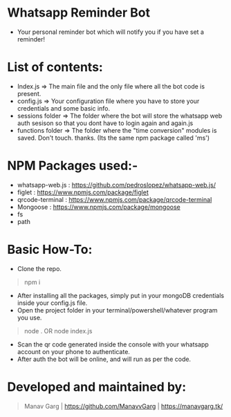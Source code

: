 # Whatsapp Reminder Bot
 - Your personal reminder bot which will notify you if you have set a reminder!

# List of contents:
 - Index.js => The main file and the only file where all the bot code is present.
 - config.js => Your configuration file where you have to store your credentials and some basic info.
 - sessions folder => The folder where the bot will store the whatsapp web auth sesison so that you dont have to login again and again.js
 - functions folder => The folder where the "time conversion" modules is saved. Don't touch. thanks. (Its the same npm package called 'ms')

# NPM Packages used:-
 - whatsapp-web.js : https://github.com/pedroslopez/whatsapp-web.js/
 - figlet : https://www.npmjs.com/package/figlet
 - qrcode-terminal : https://www.npmjs.com/package/qrcode-terminal
 - Mongoose : https://www.npmjs.com/package/mongoose
 - fs
 - path

# Basic How-To:
 - Clone the repo.
 > npm i
 - After installing all the packages, simply put in your mongoDB credentials inside your config.js file.
 - Open the project folder in your terminal/powershell/whatever program you use.
 > node . OR node index.js
 - Scan the qr code generated inside the console with your whatsapp account on your phone to authenticate.
 - After auth the bot will be online, and will run as per the code.

 # Developed and maintained by:
 > Manav Garg | https://github.com/ManavvGarg | https://manavgarg.tk/
